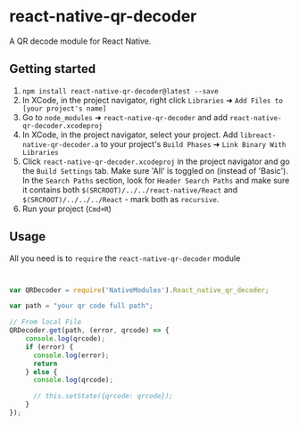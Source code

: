 # react-native-qr-decoder 

A QR decode module for React Native.


## Getting started

1. `npm install react-native-qr-decoder@latest --save`
2. In XCode, in the project navigator, right click `Libraries` ➜ `Add Files to [your project's name]`
3. Go to `node_modules` ➜ `react-native-qr-decoder` and add `react-native-qr-decoder.xcodeproj`
4. In XCode, in the project navigator, select your project. Add `libreact-native-qr-decoder.a` to your project's `Build Phases` ➜ `Link Binary With Libraries`
5. Click `react-native-qr-decoder.xcodeproj` in the project navigator and go the `Build Settings` tab. Make sure 'All' is toggled on (instead of 'Basic'). In the `Search Paths` section, look for `Header Search Paths` and make sure it contains both `$(SRCROOT)/../../react-native/React` and `$(SRCROOT)/../../../React` - mark both as `recursive`.
6. Run your project (`Cmd+R`)

## Usage

All you need is to `require` the `react-native-qr-decoder` module

```javascript


var QRDecoder = require('NativeModules').React_native_qr_decoder;

var path = "your qr code full path";

// From local File
QRDecoder.get(path, (error, qrcode) => {
    console.log(qrcode);
    if (error) {
      console.log(error);
      return
    } else {
      console.log(qrcode);

      // this.setState({qrcode: qrcode});
    }
});
```

